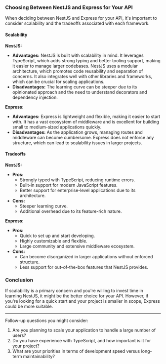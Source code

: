 ### Choosing Between NestJS and Express for Your API

When deciding between NestJS and Express for your API, it's important to consider scalability and the tradeoffs associated with each framework.

#### Scalability

**NestJS:**
- **Advantages:** NestJS is built with scalability in mind. It leverages TypeScript, which adds strong typing and better tooling support, making it easier to manage larger codebases. NestJS uses a modular architecture, which promotes code reusability and separation of concerns. It also integrates well with other libraries and frameworks, which can be crucial for scaling applications.
- **Disadvantages:** The learning curve can be steeper due to its opinionated approach and the need to understand decorators and dependency injection.

**Express:**
- **Advantages:** Express is lightweight and flexible, making it easier to start with. It has a vast ecosystem of middleware and is excellent for building small to medium-sized applications quickly.
- **Disadvantages:** As the application grows, managing routes and middleware can become cumbersome. Express does not enforce any structure, which can lead to scalability issues in larger projects.

#### Tradeoffs

**NestJS:**
- **Pros:**
  - Strongly typed with TypeScript, reducing runtime errors.
  - Built-in support for modern JavaScript features.
  - Better support for enterprise-level applications due to its architecture.
- **Cons:**
  - Steeper learning curve.
  - Additional overhead due to its feature-rich nature.

**Express:**
- **Pros:**
  - Quick to set up and start developing.
  - Highly customizable and flexible.
  - Large community and extensive middleware ecosystem.
- **Cons:**
  - Can become disorganized in larger applications without enforced structure.
  - Less support for out-of-the-box features that NestJS provides.

### Conclusion
If scalability is a primary concern and you're willing to invest time in learning NestJS, it might be the better choice for your API. However, if you're looking for a quick start and your project is smaller in scope, Express could be more suitable.

---

Follow-up questions you might consider:
1. Are you planning to scale your application to handle a large number of users?
2. Do you have experience with TypeScript, and how important is it for your project?
3. What are your priorities in terms of development speed versus long-term maintainability?

